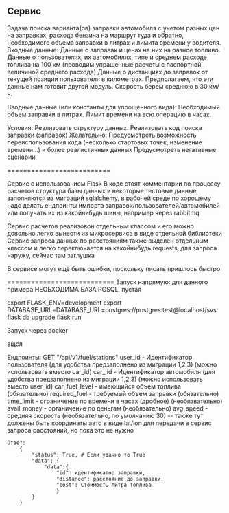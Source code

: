 ## Сервис 

Задача поиска варианта(ов) заправки автомобиля с учетом разных цен на заправках, расхода бензина на маршрут туда и обратно, необходимого объема заправки в литрах и лимита времени у водителя.
Входные данные:
Данные о заправак и ценах на них на разное топливо.
Данные о пользователях, их автомобилях, типе и среднем расходе топлива на 100 км (проводим упращенные расчеты с паспортной величиной среднего расхода)
Данные о дистанциях до заправок от текущей позиции пользователя в километрах. Предполагаем, что эти данные нам готовит другой модуль. Скорость берем среднюю в 30 км/ч.

Вводные данные (или константы для упрощенного вида):
Необходимый объем заправки в литрах.
Лимит времени на всю операцию в часах.

Условия:
Реализовать структуру данных.
Реализовать код поиска заправки (заправок)
Желательно:
Предусмотреть возможность переиспользования кода (несколько стартовых точек, изменение времени...) и более реалистичных данных
Предусмотреть негативные сценарии

==========================

Сервис с использованием Flask
В коде стоят комментарии по процессу расчетов
структура базы данных и некоторые тестовые данные заполняются из миграций sqlalchemy, в рабочей среде по хорошему надо
делать ендпоинты импорта заправок/пользователей/автомобилей или получать их из какойнибудь шины, например через rabbitmq

Сервис расчетов реализовон отдельным классом и его можно довольно легко вынести из микросервиса в виде отдельной библиотеки
Сервис запроса данных по расстояниям также выделен отдельным классом и легко переключается на какойнибудь requests, для запроса наружу, сейчас там заглушка

В сервисе могут ещё быть ошибки, поскольку писать пришлось быстро

===========================
Запуск напрямую:
для данного примера НЕОБХОДИМА БАЗА PGSQL, пустая

export FLASK_ENV=development
export DATABASE_URL=DATABASE_URL=postgres://postgres:test@localhost/svs
flask db upgrade
flask run

Запуск через docker

вщсл

Ендпоинты:
GET "/api/v1/fuel/stations"
    user_id - Идентификатор пользователя (для удобства предзаполнено из миграции 1,2,3) (можно использовать вместо car_id)
    car_ id - Идентификатор автомобиля (для удобства предзаполнено из миграции 1,2,3) (можно использовать вместо user_id)
    car_fuel_level - имеющийся объем топлива (обязательно)
    required_fuel - требуемый объем заправки (обязательно)
    time_limit - ограничение по времени в часах (дробное) (необязвательно)
    avail_money - органичение по деньгам (необязательно)
    avg_speed - средняя скорость (необязательно, по умолчанию 30)
    -- также тут должены быть координаты авто в виде lat/lon для передачи в сервис запроса расстояний, но пока это не нужно
    
    Ответ:
        {
            "status": True, # Если удачно то True
            "data": {
                "data":{
                    "id": идентификатор заправки,
                    "distance": расстояние до заправки,
                    "cost": Стоимость литра топлива
                    }
            } 
        }
    
   
    


    
